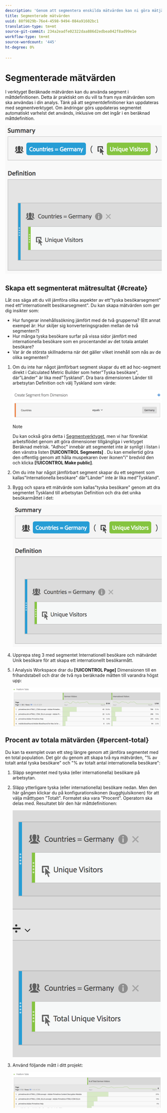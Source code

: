```yaml
---
description: 'Genom att segmentera enskilda mätvärden kan ni göra mätjämförelser inom samma rapport. '
title: Segmenterade mätvärden
uuid: 88f9829b-76e4-4598-9494-084a91602bc1
translation-type: tm+mt
source-git-commit: 234a2eadfe02322daa886d2edbea042f8ad99e1e
workflow-type: tm+mt
source-wordcount: '445'
ht-degree: 0%

---
```



# Segmenterade mätvärden

I verktyget Beräknade mätvärden kan du använda segment i måttdefinitionen. Detta är praktiskt om du vill ta fram nya mätvärden som ska användas i din analys. Tänk på att segmentdefinitioner kan uppdateras med segmentverktyget. Om ändringar görs uppdateras segmentet automatiskt varhelst det används, inklusive om det ingår i en beräknad måttdefinition.

![](assets/german-visitors.png)

## Skapa ett segmenterat mätresultat {#create}

Låt oss säga att du vill jämföra olika aspekter av ett&quot;tyska besökarsegment&quot; med ett&quot;internationellt besökarsegment&quot;. Du kan skapa mätvärden som ger dig insikter som:

* Hur fungerar innehållssökning jämfört med de två grupperna? (Ett annat exempel är: Hur skiljer sig konverteringsgraden mellan de två segmenten?)
* Hur många tyska besökare surfar på vissa sidor jämfört med internationella besökare som en procentandel av det totala antalet besökare?
* Var är de största skillnaderna när det gäller vilket innehåll som nås av de olika segmenten?

1. Om du inte har något jämförbart segment skapar du ett ad hoc-segment direkt i Calculated Metric Builder som heter&quot;Tyska besökare&quot;, där&quot;Länder&quot; är lika med&quot;Tyskland&quot;. Dra bara dimensionen Länder till arbetsytan Definition och välj Tyskland som värde:

   ![](assets/segment-from-dimension.png)

   >[!NOTE]
   >
   >Du kan också göra detta i [Segmentverktyget](/help/components/segmentation/segmentation-workflow/seg-build.md), men vi har förenklat arbetsflödet genom att göra dimensioner tillgängliga i verktyget Beräknad metrisk. &quot;Adhoc&quot; innebär att segmentet inte är synligt i listan i den vänstra listen **[!UICONTROL Segments]** . Du kan emellertid göra den offentlig genom att hålla muspekaren över ikonen&quot;i&quot; bredvid den och klicka **[!UICONTROL Make public]**.

1. Om du inte har något jämförbart segment skapar du ett segment som kallas&quot;Internationella besökare&quot; där&quot;Länder&quot; inte är lika med&quot;Tyskland&quot;.
1. Bygg och spara ett mätvärde som kallas&quot;tyska besökare&quot; genom att dra segmentet Tyskland till arbetsytan Definition och dra det unika besökarmåttet i det:

   ![](assets/german-visitors.png)

1. Upprepa steg 3 med segmentet Internationell besökare och mätvärdet Unik besökare för att skapa ett internationellt besökarmått.
1. I Analysis Workspace drar du **[!UICONTROL Page]** Dimensionen till en frihandstabell och drar de två nya beräknade måtten till varandra högst upp:

   ![](assets/workspace-pages.png)

## Procent av totala mätvärden {#percent-total}

Du kan ta exemplet ovan ett steg längre genom att jämföra segmentet med en total population. Det gör du genom att skapa två nya mätvärden, &quot;% av totalt antal tyska besökare&quot; och &quot;% av totalt antal internationella besökare&quot;:

1. Släpp segmentet med tyska (eller internationella) besökare på arbetsytan.
1. Släpp ytterligare tyska (eller internationella) besökare nedan. Men den här gången klickar du på konfigurationsikonen (kugghjulsikonen) för att välja måtttypen &quot;Totalt&quot;. Formatet ska vara &quot;Procent&quot;. Operatorn ska delas med. Resultatet blir den här måttdefinitionen:

   ![](assets/cm_metric_total.png)

1. Använd följande mått i ditt projekt:

   ![](assets/cm_percent_total.png)

